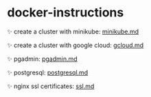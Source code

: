 # docker-instructions

✨ create a cluster with minikube: [minikube.md](https://github.com/ngonzalez/docker-instructions/blob/main/minikube.md)

✨ create a cluster with google cloud: [gcloud.md](https://github.com/ngonzalez/docker-instructions/blob/main/gcloud.md)

✨ pgadmin: [pgadmin.md](https://github.com/ngonzalez/docker-instructions/blob/main/pgadmin.md)

✨ postgresql: [postgresql.md](https://github.com/ngonzalez/docker-instructions/blob/main/postgresql.md)

✨ nginx ssl certificates: [ssl.md](https://github.com/ngonzalez/docker-instructions/blob/main/ssl.md)
